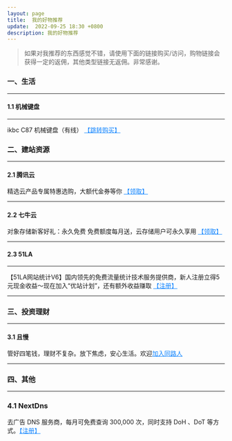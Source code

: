 ```yaml
---
layout: page
title:  我的好物推荐
update:  2022-09-25 18:30 +0800
description: 我的好物推荐
---
```


> 如果对我推荐的东西感觉不错，请使用下面的链接购买/访问，购物链接会获得一定的返佣，其他类型链接无返佣。非常感谢。

### 一、生活

------

#### 1.1 机械键盘

------

ikbc C87 机械键盘（有线） <a href="https://ypingcn.com/go/out?r=ikbc-c87" target="_blank" rel="noopener nofollow" style="color: #0c82ff;" title="ikbc C87 机械键盘（有线）">【跳转购买】</a> 

### 二、建站资源

------

#### 2.1 腾讯云

精选云产品专属特惠选购，大额代金券等你 <a href="https://ypingcn.com/go/out?r=tencentcloud" target="_blank" rel="noopener nofollow" style="color: #0c82ff;" title="腾讯云产品">【领取】</a> 

------

#### 2.2 七牛云

对象存储新客好礼：永久免费 免费额度每月送，云存储用户可永久享用 <a href="https://ypingcn.com/go/out?r=qiniu" target="_blank" rel="noopener nofollow" style="color: #0c82ff;" title="七牛云对象存储">【领取】</a>

------

#### 2.3 51LA

------

【51LA网站统计V6】国内领先的免费流量统计技术服务提供商，新人注册立得5元现金收益～现在加入“优站计划”，还有额外收益赚取 <a href="https://ypingcn.com/go/out?r=51la" target="_blank" rel="noopener nofollow" style="color: #0c82ff;" title="51LA统计">【注册】</a>

------

### 三、投资理财

------

#### 3.1 且慢

管好四笔钱，理财不复杂。放下焦虑，安心生活。欢迎<a href="https://ypingcn.com/go/out?r=qieman" target="_blank" rel="noopener nofollow" style="color: #0c82ff;" title="且慢同路人">加入同路人</a>

------

### 四、其他

------

### 4.1 NextDns

去广告 DNS 服务商，每月可免费查询 300,000 次，同时支持 DoH 、DoT 等方式。<a href="https://ypingcn.com/go/out?r=nextdns" target="_blank" rel="noopener nofollow" style="color: #0c82ff;" title="NextDns">【注册】</a>








